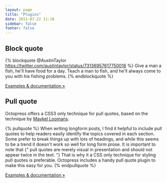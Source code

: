```yaml
---
layout: page
title: "Plugins"
date: 2011-07-22 11:18
sidebar: false
footer: false
---
```


## Block quote

{% blockquote @AustinTaylor https://twitter.com/austintaylor/status/73136957617750016 %}
Give a man a fish, he'll have food for a day. Teach a man to fish, and he'll always come to you with his fishing problems.
{% endblockquote %}

[Examples & documentation &raquo;](/docs/plugins/blockquotes/)

## Pull quote

Octopress offers a CSS3 only technique for pull quotes, based on the technique by [Maykel Loomans](http://miekd.com/articles/pull-quotes-with-html5-and-css/).

{% pullquote %}
When writing longform posts, I find it helpful to include pull quotes to help readers easily identify the topics covered in each section. Some prefer to break things up with lots of headings, and while this seems to be a trend it doesn't work so well for long form prose.
It is important to note that {" pull quotes are merely visual in presentation and should not appear twice in the text. "} That is why it a CSS only technique for styling pull quotes is preferable. Octopress includes a handy pull quote plugin to make this easy for you.
{% endpullquote %}

[Examples & documentation &raquo;](/docs/plugins/blockquotes/)
